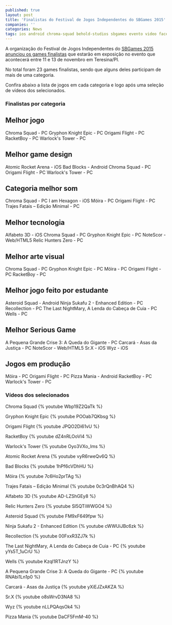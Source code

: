 ```yaml
---
published: true
layout: post
title: 'Finalistas do Festival de Jogos Independentes do SBGames 2015'
companies: ''
categories: News
tags: ios android chroma-squad behold-studios sbgames evento video facebook
---
```

A organização do Festival de Jogos Independentes do <a href="http://www.sbgames.org/sbgames2015" target="_blank">SBGames 2015</a>
 <a href="https://www.facebook.com/photo.php?fbid=882614481814106" target="_blank">anunciou os games finalistas</a>
 que estarão em exposição no evento que acontecerá entre 11 e 13 de novembro em Teresina/PI.

No total foram 23 games finalistas, sendo que alguns deles participam de mais de uma categoria.

Confira abaixo a lista de jogos em cada categoria e logo após uma seleção de vídeos dos selecionados.

### Finalistas por categoria

## Melhor jogo
Chroma Squad - PC
Gryphon Knight Epic - PC
Origami Flight - PC
RacketBoy - PC
Warlock's Tower - PC

## Melhor game design
Atomic Rocket Arena - iOS
Bad Blocks - Android
Chroma Squad - PC
Origami Flight - PC
Warlock's Tower - PC

## Categoria melhor som
Chroma Squad - PC
I am Hexagon - iOS
Möira - PC
Origami Flight - PC
Trajes Fatais – Edição Minimal - PC

## Melhor tecnologia
Alfabeto 3D - iOS
Chroma Squad - PC
Gryphon Knight Epic - PC
NoteScor - Web/HTML5
Relic Hunters Zero - PC

## Melhor arte visual
Chroma Squad - PC
Gryphon Knight Epic - PC
Möira - PC
Origami Flight - PC
RacketBoy - PC

## Melhor jogo feito por estudante
Asteroid Squad - Android
Ninja Sukafu 2 - Enhanced Edition - PC
Recollection - PC
The Last NightMary, A Lenda do Cabeça de Cuia - PC
Wells - PC

## Melhor Serious Game
A Pequena Grande Crise 3: A Queda do Gigante - PC
Carcará - Asas da Justiça - PC
NoteScor - Web/HTML5
Sr.X - iOS
Wyz - iOS

## Jogos em produção
Möira - PC
Origami Flight - PC
Pizza Mania - Android
RacketBoy - PC
Warlock's Tower - PC

### Vídeos dos selecionados
Chroma Squad
{% youtube Wbp19Z2QaTk %}

Gryphon Knight Epic
{% youtube POOab7QKbsg %}

Origami Flight
{% youtube JPQO2Di61vU %}

RacketBoy
{% youtube dZ4nRLOoVI4 %}

Warlock's Tower
{% youtube Oyo3VXo_Ims %}

Atomic Rocket Arena
{% youtube vyR6rweQv6Q %}

Bad Blocks
{% youtube 1hPf6cVDhHU %}

Möira
{% youtube 7c6Ho2prTAg %}

Trajes Fatais – Edição Minimal
{% youtube 0c3rQnBhAQ4 %}

Alfabeto 3D
{% youtube AD-LZShGEy8 %}

Relic Hunters Zero
{% youtube SI5QTiWWGO4 %}

Asteroid Squad
{% youtube FM9xF649fpw %}

Ninja Sukafu 2 - Enhanced Edition
{% youtube cWWUiJBc6zk %}

Recollection
{% youtube 00FxxR3ZJ7k %}

The Last NightMary, A Lenda do Cabeça de Cuia - PC
{% youtube yYs5T_1uCrU %}

Wells
{% youtube Kzql1RTJnzY %}

A Pequena Grande Crise 3: A Queda do Gigante - PC
{% youtube RNAbi1Ln1p0 %}

Carcará - Asas da Justiça
{% youtube yXiEJZxAKZA %}

Sr.X
{% youtube o8sWrvD3NA8 %}

Wyz
{% youtube nLLPQAqsOk4 %}

Pizza Mania
{% youtube DaCF5FmM-40 %}